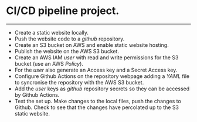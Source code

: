 # CI/CD pipeline project.
---
- Create a static website locally.
- Push the website code to a *github* repository.
- Create an S3 bucket on AWS and enable static website hosting.
- Publish the website on the AWS S3 bucket.
- Create an AWS IAM *user* with read and write permissions for the S3 bucket (use an AWS *Policy*).
- For the *user* also generate an Access key and a Secret Access key.
- Configure Github Actions on the repository webpage adding a *YAML* file to syncronise the repository with the AWS S3 bucket. 
- Add the *user* keys as *github* repository secrets so they can be accessed by Github Actions.
- Test the set up. Make changes to the local files, push the changes to Github. Check to see that the changes have percolated up to the S3 static website.
